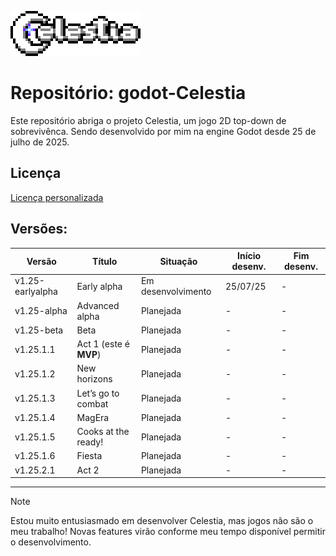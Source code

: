 ![Celestia Logo](https://github.com/antth-Luca/godot-Celestia/blob/main/logo.png)

 # Repositório: godot-Celestia

Este repositório abriga o projeto Celestia, um jogo 2D top-down de sobrevivênca. Sendo desenvolvido por mim na engine Godot desde 25 de julho de 2025. 

## Licença
[Licença personalizada](https://github.com/antth-Luca/godot-Celestia/blob/main/LICENSE-pt-br)

## Versões:
| Versão | Título | Situação | Início desenv. | Fim desenv. |
| ------ | ------ | -------- | -------------- | ----------- |
| v1.25-earlyalpha | Early alpha | Em desenvolvimento | 25/07/25 | - |
| v1.25-alpha | Advanced alpha | Planejada | - | - |
| v1.25-beta | Beta | Planejada | - | - |
| v1.25.1.1 | Act 1 (este é **MVP**) | Planejada | - | - |
| v1.25.1.2 | New horizons | Planejada | - | - |
| v1.25.1.3 | Let’s go to combat | Planejada | - | - |
| v1.25.1.4 | MagEra | Planejada | - | - |
| v1.25.1.5 | Cooks at the ready! | Planejada | - | - |
| v1.25.1.6 | Fiesta | Planejada | - | - |
| v1.25.2.1 | Act 2 | Planejada | - | - |

---

> [!NOTE]
> Estou muito entusiasmado em desenvolver Celestia, mas jogos não são o meu trabalho! Novas features virão conforme meu tempo disponível permitir o desenvolvimento.

